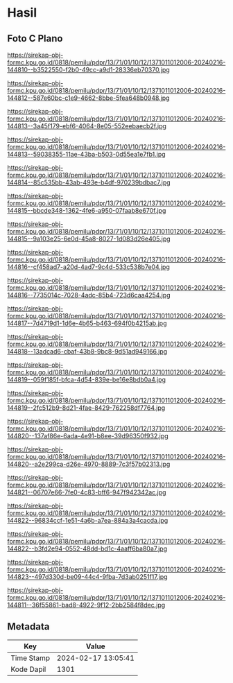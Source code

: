 # Hasil

## Foto C Plano

https://sirekap-obj-formc.kpu.go.id/0818/pemilu/pdpr/13/71/01/10/12/1371011012006-20240216-144810--b3522550-f2b0-49cc-a9d1-28336eb70370.jpg

https://sirekap-obj-formc.kpu.go.id/0818/pemilu/pdpr/13/71/01/10/12/1371011012006-20240216-144812--587e60bc-c1e9-4662-8bbe-5fea648b0948.jpg

https://sirekap-obj-formc.kpu.go.id/0818/pemilu/pdpr/13/71/01/10/12/1371011012006-20240216-144813--3a45f179-ebf6-4064-8e05-552eebaecb2f.jpg

https://sirekap-obj-formc.kpu.go.id/0818/pemilu/pdpr/13/71/01/10/12/1371011012006-20240216-144813--59038355-11ae-43ba-b503-0d55ea1e7fb1.jpg

https://sirekap-obj-formc.kpu.go.id/0818/pemilu/pdpr/13/71/01/10/12/1371011012006-20240216-144814--85c535bb-43ab-493e-b4df-970239bdbac7.jpg

https://sirekap-obj-formc.kpu.go.id/0818/pemilu/pdpr/13/71/01/10/12/1371011012006-20240216-144815--bbcde348-1362-4fe6-a950-07faab8e670f.jpg

https://sirekap-obj-formc.kpu.go.id/0818/pemilu/pdpr/13/71/01/10/12/1371011012006-20240216-144815--9a103e25-6e0d-45a8-8027-1d083d26e405.jpg

https://sirekap-obj-formc.kpu.go.id/0818/pemilu/pdpr/13/71/01/10/12/1371011012006-20240216-144816--cf458ad7-a20d-4ad7-9c4d-533c538b7e04.jpg

https://sirekap-obj-formc.kpu.go.id/0818/pemilu/pdpr/13/71/01/10/12/1371011012006-20240216-144816--7735014c-7028-4adc-85b4-723d6caa4254.jpg

https://sirekap-obj-formc.kpu.go.id/0818/pemilu/pdpr/13/71/01/10/12/1371011012006-20240216-144817--7d4719d1-1d6e-4b65-b463-694f0b4215ab.jpg

https://sirekap-obj-formc.kpu.go.id/0818/pemilu/pdpr/13/71/01/10/12/1371011012006-20240216-144818--13adcad6-cbaf-43b8-9bc8-9d51ad949166.jpg

https://sirekap-obj-formc.kpu.go.id/0818/pemilu/pdpr/13/71/01/10/12/1371011012006-20240216-144819--059f185f-bfca-4d54-839e-be16e8bdb0a4.jpg

https://sirekap-obj-formc.kpu.go.id/0818/pemilu/pdpr/13/71/01/10/12/1371011012006-20240216-144819--2fc512b9-8d21-4fae-8429-762258df7764.jpg

https://sirekap-obj-formc.kpu.go.id/0818/pemilu/pdpr/13/71/01/10/12/1371011012006-20240216-144820--137af86e-6ada-4e91-b8ee-39d96350f932.jpg

https://sirekap-obj-formc.kpu.go.id/0818/pemilu/pdpr/13/71/01/10/12/1371011012006-20240216-144820--a2e299ca-d26e-4970-8889-7c3f57b02313.jpg

https://sirekap-obj-formc.kpu.go.id/0818/pemilu/pdpr/13/71/01/10/12/1371011012006-20240216-144821--06707e66-7fe0-4c83-bff6-947f942342ac.jpg

https://sirekap-obj-formc.kpu.go.id/0818/pemilu/pdpr/13/71/01/10/12/1371011012006-20240216-144822--96834ccf-1e51-4a6b-a7ea-884a3a4cacda.jpg

https://sirekap-obj-formc.kpu.go.id/0818/pemilu/pdpr/13/71/01/10/12/1371011012006-20240216-144822--b3fd2e94-0552-48dd-bd1c-4aaff6ba80a7.jpg

https://sirekap-obj-formc.kpu.go.id/0818/pemilu/pdpr/13/71/01/10/12/1371011012006-20240216-144823--497d330d-be09-44c4-9fba-7d3ab0251f17.jpg

https://sirekap-obj-formc.kpu.go.id/0818/pemilu/pdpr/13/71/01/10/12/1371011012006-20240216-144811--36f55861-bad8-4922-9f12-2bb2584f8dec.jpg


## Metadata

| Key        | Value               |
| ---------- | ------------------- |
| Time Stamp | 2024-02-17 13:05:41 |
| Kode Dapil | 1301                |



